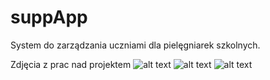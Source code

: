 suppApp
====================================

System do zarządzania uczniami dla pielęgniarek szkolnych.


Zdjęcia z prac nad projektem
![alt text](http://i.imgur.com/H33SHef.png)
![alt text](http://i.imgur.com/5Bzh55q.png)
![alt text](http://i.imgur.com/zKcT3Bw.png)
